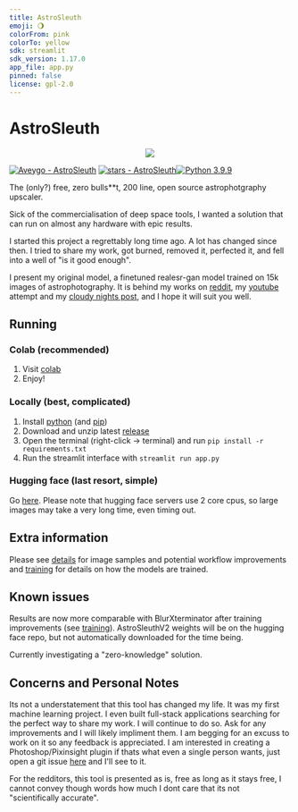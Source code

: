 ```yaml
---
title: AstroSleuth
emoji: 🌖
colorFrom: pink
colorTo: yellow
sdk: streamlit
sdk_version: 1.17.0
app_file: app.py
pinned: false
license: gpl-2.0
---
```


# AstroSleuth

<p align="center">
  <img src="https://media.githubusercontent.com/media/Aveygo/AstroSleuth/master/sample.png">
</p>

[![Aveygo - AstroSleuth](https://img.shields.io/static/v1?label=Aveygo&message=AstroSleuth&color=black&logo=github)](https://github.com/Aveygo/AstroSleuth "Go to GitHub repo")
[![stars - AstroSleuth](https://img.shields.io/github/stars/Aveygo/AstroSleuth?style=social)](https://github.com/Aveygo/AstroSleuth)[![Python 3.9.9](https://img.shields.io/badge/python-3.9.9-black.svg)](https://www.python.org/downloads/release/python-399/)

The (only?) free, zero bulls**t, 200 line, open source astrophotgraphy upscaler.

Sick of the commercialisation of deep space tools, I wanted a solution that can run on almost any hardware with epic results.

I started this project a regrettably long time ago. A lot has changed since then. I tried to share my work, got burned, removed it, perfected it, and fell into a well of "is it good enough".

I present my original model, a finetuned realesr-gan model trained on 15k images of astrophotography. It is behind my works on [reddit](https://www.reddit.com/user/CodingCoda), my [youtube](https://www.youtube.com/channel/UCHode4WV0hteze-ZDEG5atQ) attempt
and my [cloudy nights post](https://www.cloudynights.com/topic/816869-astrosleuth-image-denoiser-upscaler/), and I hope it will suit you well.

## Running

### Colab (recommended)
1. Visit [colab](https://colab.research.google.com/drive/1LxiNsnokF-6OmICSxWNvTeFEEZvRM2Lp?usp=sharing)
2. Enjoy!

### Locally (best, complicated)
1. Install [python](https://www.python.org/downloads/) (and [pip](https://phoenixnap.com/kb/install-pip-windows))
2. Download and unzip latest [release](https://github.com/Aveygo/AstroSleuth/archive/refs/heads/master.zip)
3. Open the terminal (right-click -> terminal) and run ```pip install -r requirements.txt```
4. Run the streamlit interface with ```streamlit run app.py```

### Hugging face (last resort, simple)
Go [here](https://huggingface.co/spaces/CodingCoda/AstroSleuth). Please note that hugging face servers use 2 core cpus, so large images may take a very long time, even timing out.

## Extra information

Please see [details](https://github.com/Aveygo/AstroSleuth/blob/master/results/details.md) for image samples and potential workflow improvements and [training](https://github.com/Aveygo/AstroSleuth/blob/master/training.md) for details on how the models are trained.

## Known issues

Results are now more comparable with BlurXterminator after training improvements (see [training](https://github.com/Aveygo/AstroSleuth/blob/master/training.md)). AstroSleuthV2 weights will be on the hugging face repo, but not automatically downloaded for the time being.

Currently investigating a "zero-knowledge" solution.

## Concerns and Personal Notes

Its not a understatement that this tool has changed my life. It was my first machine learning project. I even built full-stack applications searching for the perfect way to share my work.
I will continue to do so. Ask for any improvements and I will likely impliment them. I am begging for an excuss to work on it so any feedback is appreciated. I am interested in creating a Photoshop/Pixinsight plugin if thats what even a single person wants, just open a git issue [here](https://github.com/Aveygo/AstroSleuth/issues) and I'll see to it.

For the redditors, this tool is presented as is, free as long as it stays free, I cannot convey though words how much I dont care that its not "scientifically accurate".

<!---If it wasnt for https://www.rc-astro.com/ I wouldnt have built up the effort though spite to go though redeveloping this project. "Does BlurXTerminator fabricate detail? No" is full of s**t, when I got s**t for being honest and saying my model does-->
